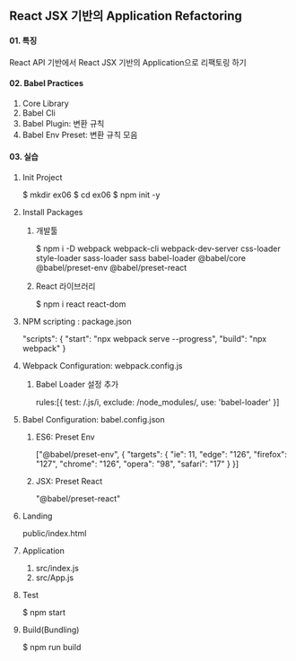 ## React JSX 기반의 Application Refactoring

#### 01. 특징
React API 기반에서 React JSX 기반의 Application으로 리팩토링 하기


#### 02. Babel Practices
1. Core Library
2. Babel Cli
3. Babel Plugin: 변환 규칙
4. Babel Env Preset: 변환 규칙 모음


#### 03. 실습
1. Init Project

    $ mkdir ex06
    $ cd ex06
    $ npm init -y 

2. Install Packages
   
   1) 개발툴
   
        $ npm i -D webpack webpack-cli webpack-dev-server css-loader style-loader sass-loader sass babel-loader @babel/core @babel/preset-env @babel/preset-react

   2) React 라이브러리

        $ npm i react react-dom


3. NPM scripting : package.json

    "scripts": {
        "start": "npx webpack serve --progress",
        "build": "npx webpack"
    } 

4. Webpack Configuration: webpack.config.js

    1) Babel Loader 설정 추가
        
        rules:[{
            test: /\.js/i,
            exclude: /node_modules/,
            use: 'babel-loader'
        }]

5. Babel Configuration: babel.config.json
   
    1) ES6: Preset Env

        ["@babel/preset-env", {
            "targets": {
                "ie": 11,
                "edge": "126",
                "firefox": "127",
                "chrome": "126",
                "opera": "98",
                "safari": "17"
            }
        }]  

    2) JSX: Preset React

        "@babel/preset-react"


6. Landing

    public/index.html 


7. Application

    1) src/index.js
    2) src/App.js

8. Test

    $ npm start

9. Build(Bundling)

    $ npm run build